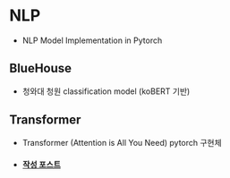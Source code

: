 # NLP

- NLP Model Implementation in Pytorch

## BlueHouse

- 청와대 청원 classification model (koBERT 기반)

## Transformer

- Transformer (Attention is All You Need) pytorch 구현체

- #### [작성 포스트](https://cpm0722.github.io/machine%20learning/paper%20review/pytorch/Transformer-in-pytorch/)
